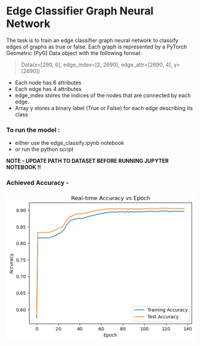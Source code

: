 # Edge Classifier Graph Neural Network

The task is to train an edge classifier graph neural network to classify edges of graphs as true or false. 
Each graph is represented by a PyTorch Geometric (PyG) Data object with the following format:
  
> Data(x=[290, 6], edge_index=[2, 2690], edge_attr=[2690, 4], y=[2690])

- Each node has 6 attributes
- Each edge has 4 attributes
- edge_index stores the indices of the nodes that are connected by each edge.
- Array y stores a binary label (True or False) for each edge describing its class





### To run the model :
- either use the edge_classify.ipynb notebook 
- or run the python script

**NOTE -  UPDATE PATH TO DATASET BEFORE RUNNING JUPYTER NOTEBOOK !!** 


### Achieved Accuracy -
![img](/accuracy.jpg)
